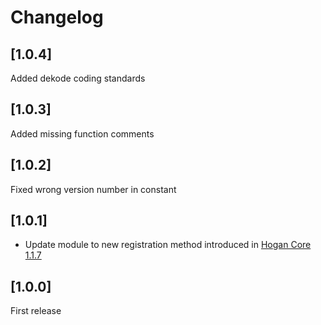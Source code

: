# Changelog

## [1.0.4]
Added dekode coding standards

## [1.0.3]
Added missing function comments

## [1.0.2]
Fixed wrong version number in constant

## [1.0.1]
- Update module to new registration method introduced in [Hogan Core 1.1.7](https://github.com/DekodeInteraktiv/hogan-core/releases/tag/1.1.7)

## [1.0.0]
First release
